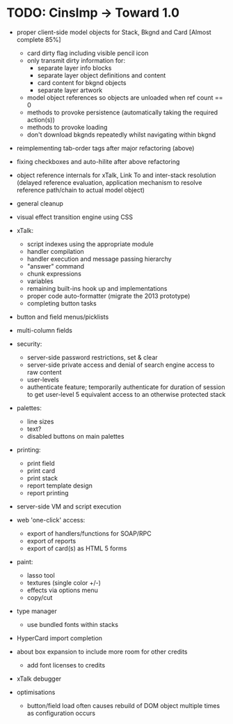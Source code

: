 TODO: CinsImp -> Toward 1.0
===========================

* proper client-side model objects for Stack, Bkgnd and Card  [Almost complete 85%]
  * card dirty flag including visible pencil icon
  * only transmit dirty information for:
    * separate layer info blocks
    * separate layer object definitions and content
    * card content for bkgnd objects
    * separate layer artwork
  * model object references so objects are unloaded when ref count == 0
  * methods to provoke persistence (automatically taking the required action(s))
  * methods to provoke loading
  * don't download bkgnds repeatedly whilst navigating within bkgnd
  
* reimplementing tab-order tags after major refactoring (above)
* fixing checkboxes and auto-hilite after above refactoring

* object reference internals for xTalk, Link To
  and inter-stack resolution
  (delayed reference evaluation, application mechanism to 
  resolve reference path/chain to actual model object)

* general cleanup

* visual effect transition engine using CSS

* xTalk:
  * script indexes using the appropriate module
  * handler compilation
  * handler execution and message passing hierarchy
  * "answer" command
  * chunk expressions
  * variables
  * remaining built-ins hook up and implementations
  * proper code auto-formatter (migrate the 2013 prototype)
  * completing button tasks
  
* button and field menus/picklists
* multi-column fields

* security:
  * server-side password restrictions, set & clear
  * server-side private access and denial of search engine access to raw content
  * user-levels
  * authenticate feature; temporarily authenticate for duration of session
    to get user-level 5 equivalent access to an otherwise protected stack

* palettes:
  * line sizes
  * text?
  * disabled buttons on main palettes

* printing:
  * print field
  * print card
  * print stack
  * report template design
  * report printing

* server-side VM and script execution

* web 'one-click' access:
  * export of handlers/functions for SOAP/RPC
  * export of reports
  * export of card(s) as HTML 5 forms

* paint:
  * lasso tool
  * textures (single color +/-)
  * effects via options menu
  * copy/cut
  
* type manager
  * use bundled fonts within stacks

* HyperCard import completion

* about box expansion to include more room for other credits
  * add font licenses to credits
  
* xTalk debugger

* optimisations
  * button/field load often causes rebuild of DOM object multiple times as configuration occurs

